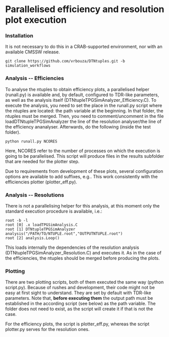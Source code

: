 # Parallelised efficiency and resolution plot execution
### Installation
It is not necessary to do this in a CRAB-supported environment, nor with an available CMSSW release.

```
git clone https://github.com/vrbouza/DTNtuples.git -b simulation_workflows
```
### Analysis -- Efficiencies
To analyse the ntuples to obtain efficiency plots, a parallelised helper (runall.py) is available and, by default, configured to TDR-like parameters, as well as the analysis itself (DTNtupleTPGSimAnalyzer_Efficiency.C). To execute the analysis, you need to set the place in the runall.py script where the ntuples are located: the path variable at the beginning. In that folder, the ntuples must be merged. Then, you need to comment/uncomment in the file loadDTNtupleTPGSimAnalyzer the line of the resolution analyser/the line of the efficiency ananalyser. Afterwards, do the following (inside the test folder).
```
python runall.py NCORES
```
Here, NCORES refer to the number of processes on which the execution is going to be parallelised. This script will produce files in the results subfolder that are needed for the plotter step.

Due to requirements from development of these plots, several configuration options are available to add suffixes, e.g.. This work consistently with the efficiencies plotter (plotter_eff.py).

### Analysis -- Resolutions
There is not a parallelising helper for this analysis, at this moment only the standard execution procedure is available, i.e.:

```
root -b -l
root [0] .x loadTPGSimAnalysis.C
root [1] DTNtupleTPGSimAnalyzer analysis("/PATH/TO/NTUPLE.root","OUTPUTNTUPLE.root")
root [2] analysis.Loop()
```
This loads internally the dependencies of the resolution analysis (DTNtupleTPGSimAnalyzer_Resolution.C) and executes it. As in the case of the efficiencies, the ntuples should be merged before producing the plots.

### Plotting
There are two plotting scripts, both of them executed the same way (python script.py). Because of rushes and development, their code might not be easy at first sight to understand. They are set by default with TDR-like parameters. Note that, **before executing them** the output path must be established in the according script (see below) as the path variable. The folder does not need to exist, as the script will create it if that is not the case.

For the efficiency plots, the script is plotter_eff.py, whereas the script plotter.py serves for the resolution ones.
